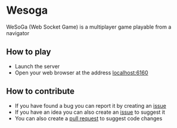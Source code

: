 # Wesoga
WeSoGa (Web Socket Game) is a multiplayer game playable from a navigator

## How to play

* Launch the server
* Open your web browser at the address [localhost:6160](http://localhost:6160)

## How to contribute

* If you have found a bug you can report it by creating an [issue](https://github.com/ParallGames/Wesoga/issues)
* If you have an idea you can also create an [issue](https://github.com/ParallGames/Wesoga/issues) to suggest it
* You can also create a [pull request](https://github.com/ParallGames/Wesoga/pulls) to suggest code changes

